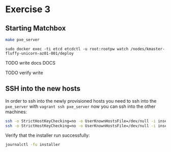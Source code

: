 # Exercise 3

## Starting Matchbox

```bash
make pxe_server
```

`sudo docker exec -ti etcd etcdctl -u root:rootpw watch /nodes/kmaster-fluffy-unicorn-az01-001/deploy`

TODO write docs DOCS

TODO verify write

## SSH into the new hosts

In order to ssh into the newly provisioned hosts you need to ssh into the `pxe_server` with `vagrant ssh pxe_server` now you can ssh into the other machines:

```bash
ssh -o StrictHostKeyChecking=no -o UserKnownHostsFile=/dev/null -i insecure_private_key core@192.168.1.2 cat /etc/my_type
ssh -o StrictHostKeyChecking=no -o UserKnownHostsFile=/dev/null -i insecure_private_key core@192.168.1.3
```

Verify that the installer run successfully:

```bash
journalctl -fu installer
```
